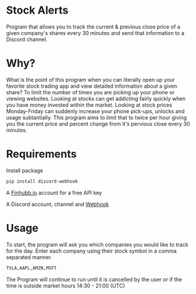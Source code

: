 # Stock Alerts
Program that allows you to track the current & previous close price of a given company's shares every 30 minutes and send that information to a Discord channel.

# Why?
What is the point of this program when you can literally open up your favorite stock trading app and view detailed information about a given share? To limit the number of times you are picking up your phone or viewing websites. Looking at stocks can get addicting fairly quickly when you have money invested within the market. Looking at stock prices Monday-Friday can suddenly increase your phone pick-ups, unlocks and usage subtantially. This program aims to limit that to twice per hour giving you the current price and percent change from it's pervious close every 30 minutes.

# Requirements
Install package
```sh
pip install discord-webhook
```

A [Finhubb.io](https://finnhub.io/) account for a free API key

A Discord account, channel and [Webhook](https://support.discord.com/hc/en-us/articles/228383668-Intro-to-Webhooks)

# Usage
To start, the program will ask you which companies you would like to track for the day. Enter each company using their stock symbol in a comma separated manner. 
```sh
TSLA,AAPL,AMZN,MSFT
```
The Program will continue to run until it is cancelled by the user or if the time is outside market hours 14:30 - 21:00 (UTC)
